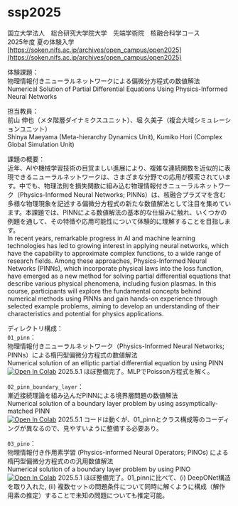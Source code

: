 # ssp2025
国立大学法人　総合研究大学院大学　先端学術院　核融合科学コース  
2025年度 夏の体験入学  
[https://soken.nifs.ac.jp/archives/open_campus/open2025](https://soken.nifs.ac.jp/archives/open_campus/open2025)

体験課題：   
物理情報付きニューラルネットワークによる偏微分方程式の数値解法  
Numerical Solution of Partial Differential Equations Using Physics-Informed Neural Networks  

担当教員：   
前山 伸也（メタ階層ダイナミクスユニット）、堀 久美子（複合大域シミュレーションユニット）  
Shinya Maeyama (Meta-hierarchy Dynamics Unit), Kumiko Hori (Complex Global Simulation Unit)  

課題の概要：  
近年、AIや機械学習技術の目覚ましい進展により、複雑な連続関数を近似的に表現できるニューラルネットワークは、さまざまな分野での応用が模索されています。中でも、物理法則を損失関数に組み込む物理情報付きニューラルネットワーク（Physics-Informed Neural Networks; PINNs）は、核融合プラズマを含む多様な物理現象を記述する偏微分方程式の新たな数値解法として注目を集めています。本課題では、PINNによる数値解法の基本的な仕組みに触れ、いくつかの例題を通して、その特徴や応用可能性について体験的に理解することを目指します。  
In recent years, remarkable progress in AI and machine learning technologies has led to growing interest in applying neural networks, which have the capability to approximate complex functions, to a wide range of research fields. Among these approaches, Physics-Informed Neural Networks (PINNs), which incorporate physical laws into the loss function, have emerged as a new method for solving partial differential equations that describe various physical phenomena, including fusion plasmas. In this course, participants will explore the fundamental concepts behind numerical methods using PINNs and gain hands-on experience through selected example problems, aiming to develop an understanding of their characteristics and potential for physics applications.  

ディレクトリ構成：  
`01_pinn`：  
物理情報付きニューラルネットワーク（Physics-Informed Neural Networks; PINNs）による楕円型偏微分方程式の数値解法  
Numerical solution of an elliptic partial differential equation by using PINN  
[![Open In Colab](https://colab.research.google.com/assets/colab-badge.svg)](https://colab.research.google.com/github/smaeyama/lec_Summer_Student_Program/blob/ssp2025/ssp2025/01_pinn/PINN.ipynb)
2025.5.1 ほぼ整備完了。MLPでPoisson方程式を解く。  

`02_pinn_boundary_layer`：  
漸近接続理論を組み込んだPINNによる境界層問題の数値解法  
Numerical solution of a boundary layer problem by using assymptically-matched PINN  
[![Open In Colab](https://colab.research.google.com/assets/colab-badge.svg)](https://colab.research.google.com/github/smaeyama/lec_Summer_Student_Program/blob/ssp2025/ssp2025/02_pinn_boundary_layer/Boundary_layer_PiNN.ipynb)
2025.5.1 コードは動くが、01_pinnとクラス構成等のコーディングが異なるので、見やすいように整備する必要あり。  

`03_pino`：  
物理情報付き作用素学習 (Physics-informed Neural Operators; PINOs) による楕円型偏微分方程式のの汎用数値解法  
Numerical solution of a boundary layer problem by using PINO  
[![Open In Colab](https://colab.research.google.com/assets/colab-badge.svg)](https://colab.research.google.com/github/smaeyama/lec_Summer_Student_Program/blob/ssp2025/ssp2025/03_pino/PINO.ipynb)
2025.5.1 ほぼ整備完了。01_pinnに比べて、(i) DeepONet構造を取り入れた, (ii) 複数セットの問題条件について同時に解くように構成（解作用素の推定）することで未知の問題についても推定可能。  


